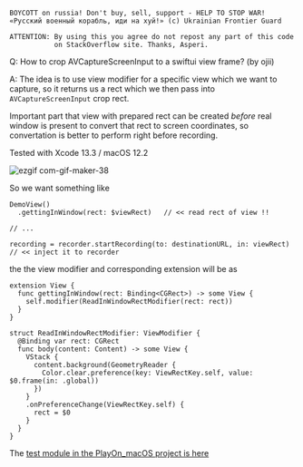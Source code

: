 ```
BOYCOTT on russia! Don't buy, sell, support - HELP TO STOP WAR!
«Русский военный корабль, иди на хуй!» (c) Ukrainian Frontier Guard

ATTENTION: By using this you agree do not repost any part of this code
           on StackOverflow site. Thanks, Asperi.
```

Q: How to crop AVCaptureScreenInput to a swiftui view frame? (by ojii)

A: The idea is to use view modifier for a specific view which we want
to capture, so it returns us a rect which we then pass into `AVCaptureScreenInput`
crop rect.

Important part that view with prepared rect can be created *before* real window
is present to convert that rect to screen coordinates, so convertation is better
to perform right before recording.

Tested with Xcode 13.3 / macOS 12.2

![ezgif com-gif-maker-38](https://user-images.githubusercontent.com/62171579/164056477-bec5b5ff-08fb-410d-9f58-db337144d8c3.gif)


So we want something like
```
DemoView()
  .gettingInWindow(rect: $viewRect)   // << read rect of view !!
  
// ...

recording = recorder.startRecording(to: destinationURL, in: viewRect)  // << inject it to recorder

```

the the view modifier and corresponding extension will be as

```
extension View {
  func gettingInWindow(rect: Binding<CGRect>) -> some View {
    self.modifier(ReadInWindowRectModifier(rect: rect))
  }
}

struct ReadInWindowRectModifier: ViewModifier {
  @Binding var rect: CGRect
  func body(content: Content) -> some View {
    VStack {
      content.background(GeometryReader {
        Color.clear.preference(key: ViewRectKey.self, value: $0.frame(in: .global))
      })
    }
    .onPreferenceChange(ViewRectKey.self) {
      rect = $0
    }
  }
}
```

The [test module in the PlayOn_macOS project is here](https://github.com/Asperi-Demo/4SwiftUI/blob/master/PlayOn_macOS/PlayOn_macOS/Findings/TestScreenRecordingInView.swift)
